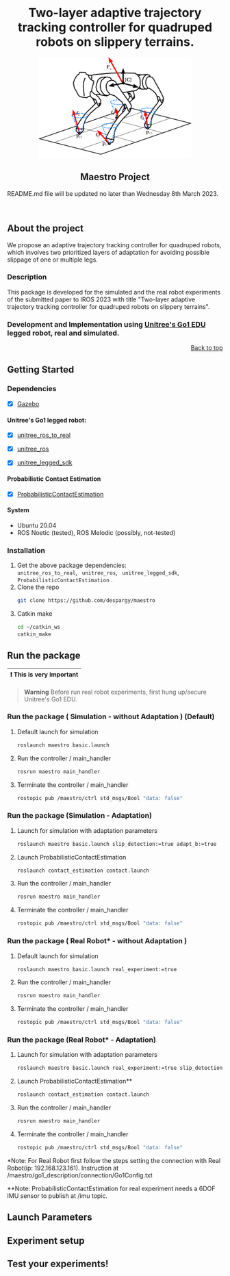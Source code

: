 <a name="readme-top"></a>


<div align="center">
<br />
  <h1 align="center">Two-layer adaptive trajectory tracking controller for quadruped robots on slippery terrains.</h1>

  
  <a href="https://github.com/despargy/maestro">
    <img src="go1_description/figures/go1.png" alt="Go1" width="358" height="235">
  </a>
  <h2 align="center">Maestro Project</h2> 

</div>



README.md file will be updated no later than Wednesday 8th March 2023.

<br />

## About the project

We propose an adaptive trajectory tracking controller
for quadruped robots, which involves two prioritized layers of
adaptation for avoiding possible slippage of one or multiple
legs.
### Description
This package is developed for the simulated and the real robot experiments of the submitted paper to IROS 2023 with title "Two-layer adaptive trajectory tracking controller for quadruped robots on slippery terrains". 

<!-- by Despina-Ekaterini Argiropoulos, Dimitrios Papageorgiou, Michael Maravgakis,
Drosakis Drosakis and Panos Trahanias.  -->
### Development and Implementation using <a href="https://www.unitree.com/en/go1">Unitree's Go1 EDU</a> legged robot, real and simulated.

<p align="right"><a href="#readme-top">Back to top</a></p>

## Getting Started

### Dependencies
- [x] [Gazebo](https://gazebosim.org/home)
#### Unitree's Go1 legged robot:

- [x] [unitree_ros_to_real](https://github.com/unitreerobotics/unitree_ros_to_real)
- [x] [unitree_ros](https://github.com/unitreerobotics/unitree_ros)
- [x] [unitree_legged_sdk](https://github.com/unitreerobotics/unitree_legged_sdk)


#### Probabilistic Contact Estimation
- [x]  [ProbabilisticContactEstimation](https://github.com/MichaelMarav/ProbabilisticContactEstimation)

####  System 
* Ubuntu 20.04
* ROS Noetic (tested), ROS Melodic (possibly, not-tested)


### Installation
1. Get the above package dependencies: 
<br /> `unitree_ros_to_real`,  ` unitree_ros`, ` unitree_legged_sdk`, ` ProbabilisticContactEstimation` .
1. Clone the repo
   ```sh
   git clone https://github.com/despargy/maestro
   ```
2. Catkin make
   ```sh
   cd ~/catkin_ws 
   catkin_make
   ```
## Run the package 

| :exclamation:  This is very important   |
|-----------------------------------------|

> **Warning**  Before run real robot experiments, first hung up/secure Unitree's Go1 EDU. 

### Run the package ( Simulation - without Adaptation ) (Default)
1. Default launch for simulation
   ```sh
   roslaunch maestro basic.launch
   ```
2. Run the controller / main_handler
    ```sh
   rosrun maestro main_handler
   ```
3. Terminate the controller / main_handler
    ```sh
   rostopic pub /maestro/ctrl std_msgs/Bool "data: false"
   ```
    
    
### Run the package (Simulation - Adaptation) 
1. Launch for simulation with adaptation parameters
   ```sh
   roslaunch maestro basic.launch slip_detection:=true adapt_b:=true
   ```
2. Launch ProbabilisticContactEstimation
   ```sh
   roslaunch contact_estimation contact.launch
   ```
3. Run the controller / main_handler
    ```sh
   rosrun maestro main_handler
   ```
4. Terminate the controller / main_handler
    ```sh
   rostopic pub /maestro/ctrl std_msgs/Bool "data: false"
   ```

### Run the package ( Real Robot* - without Adaptation ) 
1. Default launch for simulation
   ```sh
   roslaunch maestro basic.launch real_experiment:=true
   ```
2. Run the controller / main_handler
    ```sh
   rosrun maestro main_handler
   ```
3. Terminate the controller / main_handler
    ```sh
   rostopic pub /maestro/ctrl std_msgs/Bool "data: false"
   ```
    
### Run the package (Real Robot*  - Adaptation) 
1. Launch for simulation with adaptation parameters
   ```sh
   roslaunch maestro basic.launch real_experiment:=true slip_detection:=true adapt_b:=true
   ```
2. Launch ProbabilisticContactEstimation**
   ```sh
   roslaunch contact_estimation contact.launch
   ```
3. Run the controller / main_handler
    ```sh
   rosrun maestro main_handler
   ```
4. Terminate the controller / main_handler
    ```sh
   rostopic pub /maestro/ctrl std_msgs/Bool "data: false"
   ```

*Note: For Real Robot first follow the steps setting the connection with Real Robot(ip: 192.168.123.161). Instruction at /maestro/go1_description/connection/Go1Config.txt  


**Note: ProbabilisticContactEstimation for real experiment needs a 6DOF IMU sensor to publish at /imu topic.


## Launch Parameters 

## Experiment setup

## Test your experiments!




